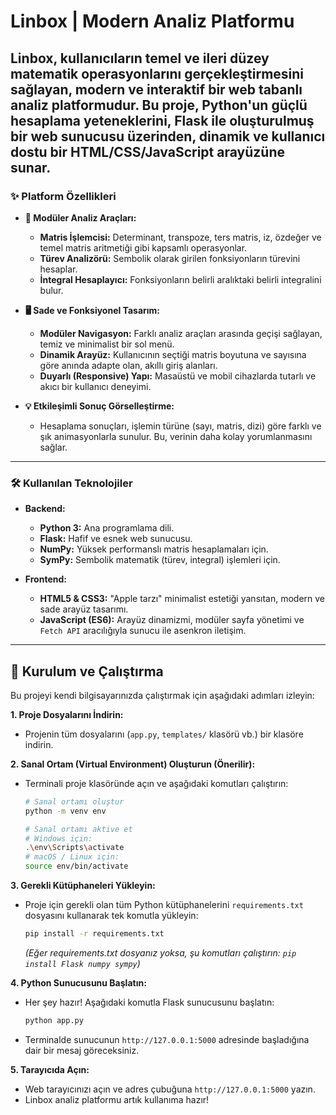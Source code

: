 # Linbox | Modern Analiz Platformu

Linbox, kullanıcıların temel ve ileri düzey matematik operasyonlarını gerçekleştirmesini sağlayan, modern ve interaktif bir web tabanlı analiz platformudur. Bu proje, Python'un güçlü hesaplama yeteneklerini, Flask ile oluşturulmuş bir web sunucusu üzerinden, dinamik ve kullanıcı dostu bir HTML/CSS/JavaScript arayüzüne sunar.
---

### ✨ **Platform Özellikleri**

* **🧠 Modüler Analiz Araçları:**
    * **Matris İşlemcisi:** Determinant, transpoze, ters matris, iz, özdeğer ve temel matris aritmetiği gibi kapsamlı operasyonlar.
    * **Türev Analizörü:** Sembolik olarak girilen fonksiyonların türevini hesaplar.
    * **İntegral Hesaplayıcı:** Fonksiyonların belirli aralıktaki belirli integralini bulur.

* **🖥️ Sade ve Fonksiyonel Tasarım:**
    * **Modüler Navigasyon:** Farklı analiz araçları arasında geçişi sağlayan, temiz ve minimalist bir sol menü.
    * **Dinamik Arayüz:** Kullanıcının seçtiği matris boyutuna ve sayısına göre anında adapte olan, akıllı giriş alanları.
    * **Duyarlı (Responsive) Yapı:** Masaüstü ve mobil cihazlarda tutarlı ve akıcı bir kullanıcı deneyimi.

* **💡 Etkileşimli Sonuç Görselleştirme:**
    * Hesaplama sonuçları, işlemin türüne (sayı, matris, dizi) göre farklı ve şık animasyonlarla sunulur. Bu, verinin daha kolay yorumlanmasını sağlar.

---

### 🛠️ **Kullanılan Teknolojiler**

* **Backend:**
    * **Python 3:** Ana programlama dili.
    * **Flask:** Hafif ve esnek web sunucusu.
    * **NumPy:** Yüksek performanslı matris hesaplamaları için.
    * **SymPy:** Sembolik matematik (türev, integral) işlemleri için.

* **Frontend:**
    * **HTML5 & CSS3:** "Apple tarzı" minimalist estetiği yansıtan, modern ve sade arayüz tasarımı.
    * **JavaScript (ES6):** Arayüz dinamizmi, modüler sayfa yönetimi ve `Fetch API` aracılığıyla sunucu ile asenkron iletişim.

---

## 🚀 Kurulum ve Çalıştırma

Bu projeyi kendi bilgisayarınızda çalıştırmak için aşağıdaki adımları izleyin:

**1. Proje Dosyalarını İndirin:**
   - Projenin tüm dosyalarını (`app.py`, `templates/` klasörü vb.) bir klasöre indirin.

**2. Sanal Ortam (Virtual Environment) Oluşturun (Önerilir):**
   - Terminali proje klasöründe açın ve aşağıdaki komutları çalıştırın:
     ```bash
     # Sanal ortamı oluştur
     python -m venv env

     # Sanal ortamı aktive et
     # Windows için:
     .\env\Scripts\activate
     # macOS / Linux için:
     source env/bin/activate
     ```

**3. Gerekli Kütüphaneleri Yükleyin:**
   - Proje için gerekli olan tüm Python kütüphanelerini `requirements.txt` dosyasını kullanarak tek komutla yükleyin:
     ```bash
     pip install -r requirements.txt
     ```
     *(Eğer requirements.txt dosyanız yoksa, şu komutları çalıştırın: `pip install Flask numpy sympy`)*

**4. Python Sunucusunu Başlatın:**
   - Her şey hazır! Aşağıdaki komutla Flask sunucusunu başlatın:
     ```bash
     python app.py
     ```
   - Terminalde sunucunun `http://127.0.0.1:5000` adresinde başladığına dair bir mesaj göreceksiniz.

**5. Tarayıcıda Açın:**
   - Web tarayıcınızı açın ve adres çubuğuna `http://127.0.0.1:5000` yazın.
   - Linbox analiz platformu artık kullanıma hazır!
